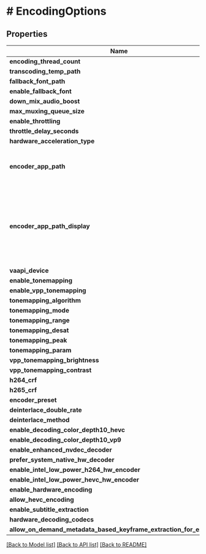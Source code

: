 # # EncodingOptions

## Properties

Name | Type | Description | Notes
------------ | ------------- | ------------- | -------------
**encoding_thread_count** | **int** |  | [optional]
**transcoding_temp_path** | **string** |  | [optional]
**fallback_font_path** | **string** |  | [optional]
**enable_fallback_font** | **bool** |  | [optional]
**down_mix_audio_boost** | **float** |  | [optional]
**max_muxing_queue_size** | **int** |  | [optional]
**enable_throttling** | **bool** |  | [optional]
**throttle_delay_seconds** | **int** |  | [optional]
**hardware_acceleration_type** | **string** |  | [optional]
**encoder_app_path** | **string** | Gets or sets the FFmpeg path as set by the user via the UI. | [optional]
**encoder_app_path_display** | **string** | Gets or sets the current FFmpeg path being used by the system and displayed on the transcode page. | [optional]
**vaapi_device** | **string** |  | [optional]
**enable_tonemapping** | **bool** |  | [optional]
**enable_vpp_tonemapping** | **bool** |  | [optional]
**tonemapping_algorithm** | **string** |  | [optional]
**tonemapping_mode** | **string** |  | [optional]
**tonemapping_range** | **string** |  | [optional]
**tonemapping_desat** | **float** |  | [optional]
**tonemapping_peak** | **float** |  | [optional]
**tonemapping_param** | **float** |  | [optional]
**vpp_tonemapping_brightness** | **float** |  | [optional]
**vpp_tonemapping_contrast** | **float** |  | [optional]
**h264_crf** | **int** |  | [optional]
**h265_crf** | **int** |  | [optional]
**encoder_preset** | **string** |  | [optional]
**deinterlace_double_rate** | **bool** |  | [optional]
**deinterlace_method** | **string** |  | [optional]
**enable_decoding_color_depth10_hevc** | **bool** |  | [optional]
**enable_decoding_color_depth10_vp9** | **bool** |  | [optional]
**enable_enhanced_nvdec_decoder** | **bool** |  | [optional]
**prefer_system_native_hw_decoder** | **bool** |  | [optional]
**enable_intel_low_power_h264_hw_encoder** | **bool** |  | [optional]
**enable_intel_low_power_hevc_hw_encoder** | **bool** |  | [optional]
**enable_hardware_encoding** | **bool** |  | [optional]
**allow_hevc_encoding** | **bool** |  | [optional]
**enable_subtitle_extraction** | **bool** |  | [optional]
**hardware_decoding_codecs** | **string[]** |  | [optional]
**allow_on_demand_metadata_based_keyframe_extraction_for_extensions** | **string[]** |  | [optional]

[[Back to Model list]](../../README.md#models) [[Back to API list]](../../README.md#endpoints) [[Back to README]](../../README.md)

